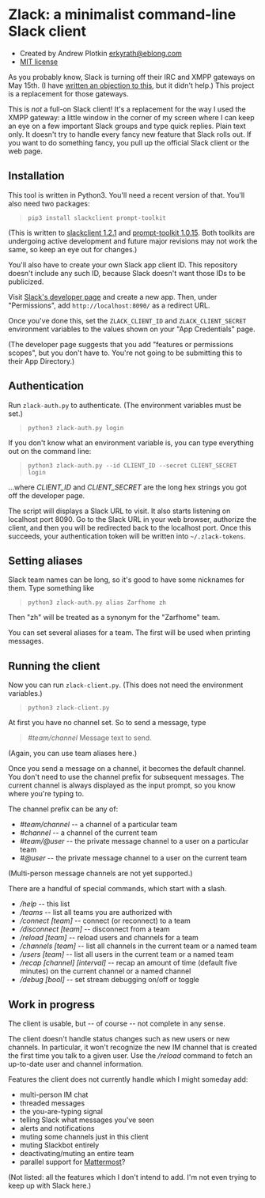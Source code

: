 # Zlack: a minimalist command-line Slack client

- Created by Andrew Plotkin <erkyrath@eblong.com>
- [MIT license][license]

[license]: ./LICENSE
[slackpost]: http://blog.zarfhome.com/2018/03/open-letter-slack-should-not.html

As you probably know, Slack is turning off their IRC and XMPP gateways on May 15th. (I have [written an objection to this][slackpost], but it didn't help.) This project is a replacement for those gateways.

This is *not* a full-on Slack client! It's a replacement for the way I used the XMPP gateway: a little window in the corner of my screen where I can keep an eye on a few important Slack groups and type quick replies. Plain text only. It doesn't try to handle every fancy new feature that Slack rolls out. If you want to do something fancy, you pull up the official Slack client or the web page.

## Installation

This tool is written in Python3. You'll need a recent version of that. You'll also need two packages:

> `pip3 install slackclient prompt-toolkit`

(This is written to [slackclient 1.2.1][slackclient] and [prompt-toolkit 1.0.15][prompt-toolkit]. Both toolkits are undergoing active development and future major revisions may not work the same, so keep an eye out for changes.)

[slackclient]: https://github.com/slackapi/python-slackclient
[prompt-toolkit]: https://github.com/jonathanslenders/python-prompt-toolkit

You'll also have to create your own Slack app client ID. This repository doesn't include any such ID, because Slack doesn't want those IDs to be publicized.

Visit [Slack's developer page][slackapp] and create a new app. Then, under "Permissions", add `http://localhost:8090/` as a redirect URL.

[slackapp]: https://api.slack.com/apps

Once you've done this, set the `ZLACK_CLIENT_ID` and `ZLACK_CLIENT_SECRET` environment variables to the values shown on your "App Credentials" page. 

(The developer page suggests that you add "features or permissions scopes", but you don't have to. You're not going to be submitting this to their App Directory.)

## Authentication

Run `zlack-auth.py` to authenticate. (The environment variables must be set.)

> `python3 zlack-auth.py login`

If you don't know what an environment variable is, you can type everything out on the command line:

> `python3 zlack-auth.py --id CLIENT_ID --secret CLIENT_SECRET login`

...where *CLIENT_ID* and *CLIENT_SECRET* are the long hex strings you got off the developer page.

The script will displays a Slack URL to visit. It also starts listening on localhost port 8090. Go to the Slack URL in your web browser, authorize the client, and then you will be redirected back to the localhost port. Once this succeeds, your authentication token will be written into `~/.zlack-tokens`.

## Setting aliases

Slack team names can be long, so it's good to have some nicknames for them. Type something like

> `python3 zlack-auth.py alias Zarfhome zh`

Then "zh" will be treated as a synonym for the "Zarfhome" team.

You can set several aliases for a team. The first will be used when printing messages.

## Running the client

Now you can run `zlack-client.py`. (This does not need the environment variables.) 

> `python3 zlack-client.py`

At first you have no channel set. So to send a message, type

> *\#team/channel* Message text to send.

(Again, you can use team aliases here.)

Once you send a message on a channel, it becomes the default channel. You don't need to use the channel prefix for subsequent messages. The current channel is always displayed as the input prompt, so you know where you're typing to.

The channel prefix can be any of:

- *\#team/channel* -- a channel of a particular team
- *\#channel* -- a channel of the current team
- *\#team/@user* -- the private message channel to a user on a particular team
- *\#@user* -- the private message channel to a user on the current team

(Multi-person message channels are not yet supported.)

There are a handful of special commands, which start with a slash.

- */help* -- this list
- */teams* -- list all teams you are authorized with
- */connect [team]* -- connect (or reconnect) to a team
- */disconnect [team]* -- disconnect from a team
- */reload [team]* -- reload users and channels for a team
- */channels [team]* -- list all channels in the current team or a named team
- */users [team]* -- list all users in the current team or a named team
- */recap \[channel] \[interval]* -- recap an amount of time (default five minutes) on the current channel or a named channel
- */debug [bool]* -- set stream debugging on/off or toggle


## Work in progress

The client is usable, but -- of course -- not complete in any sense.

The client doesn't handle status changes such as new users or new channels. In particular, it won't recognize the new IM channel that is created the first time you talk to a given user. Use the */reload* command to fetch an up-to-date user and channel information.

Features the client does not currently handle which I might someday add:

- multi-person IM chat
- threaded messages
- the you-are-typing signal
- telling Slack what messages you've seen
- alerts and notifications
- muting some channels just in this client
- muting Slackbot entirely
- deactivating/muting an entire team
- parallel support for [Mattermost][]?

[Mattermost]: https://about.mattermost.com/

(Not listed: all the features which I don't intend to add. I'm not even trying to keep up with Slack here.)
